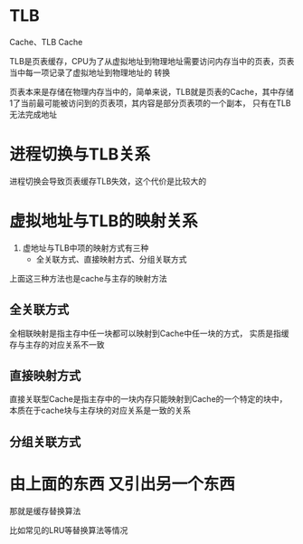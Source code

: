 # TLB

Cache、TLB Cache

TLB是页表缓存，CPU为了从虚拟地址到物理地址需要访问内存当中的页表，页表当中每一项记录了虚拟地址到物理地址的
转换

页表本来是存储在物理内存当中的，简单来说，TLB就是页表的Cache，其中存储1了当前最可能被访问到的页表项，其内容是部分页表项的一个副本，
只有在TLB无法完成地址

# 进程切换与TLB关系

进程切换会导致页表缓存TLB失效，这个代价是比较大的

# 虚拟地址与TLB的映射关系
1. 虚地址与TLB中项的映射方式有三种
    - 全关联方式、直接映射方式、分组关联方式
    
上面这三种方法也是cache与主存的映射方法
   
## 全关联方式


全相联映射是指主存中任一块都可以映射到Cache中任一块的方式， 实质是指缓存与主存的对应关系不一致

## 直接映射方式

直接关联型Cache是指主存中的一块内存只能映射到Cache的一个特定的块中，本质在于cache块与主存块的对应关系是一致的关系
## 分组关联方式
    
# 由上面的东西 又引出另一个东西

那就是缓存替换算法

比如常见的LRU等替换算法等情况